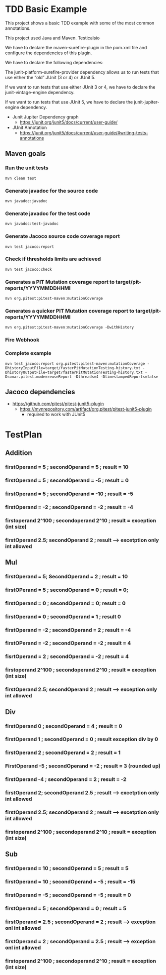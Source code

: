 # TDD Basic Example

This project shows a basic TDD example with some of the most common annotations.

This project used Java and Maven. Testicalsio

We have to declare the maven-surefire-plugin in the pom.xml file and configure the dependencies of this plugin. 

We have to declare the following dependencies:

The junit-platform-surefire-provider dependency allows us to run tests that use either the “old” JUnit (3 or 4) or JUnit 5.

If we want to run tests that use either JUnit 3 or 4, we have to declare the junit-vintage-engine dependency.

If we want to run tests that use JUnit 5, we have to declare the junit-jupiter-engine dependency.

* Junit Jupiter Dependency graph
    - https://junit.org/junit5/docs/current/user-guide/
* JUnit Annotation
    - https://junit.org/junit5/docs/current/user-guide/#writing-tests-annotations

  
## Maven goals
### Run the unit tests
```
mvn clean test
```

### Generate javadoc for the source code
```
mvn javadoc:javadoc
```

### Generate javadoc for the test code
```
mvn javadoc:test-javadoc
```

### Generate Jacoco source code coverage report
```
mvn test jacoco:report
```

### Check if thresholds limits are achieved
```
mvn test jacoco:check
```

### Generates a PIT Mutation coverage report to target/pit-reports/YYYYMMDDHHMI
```
mvn org.pitest:pitest-maven:mutationCoverage
```

### Generates a quicker PIT Mutation coverage report to target/pit-reports/YYYYMMDDHHMI
```
mvn org.pitest:pitest-maven:mutationCoverage -DwithHistory
```

### Fire Webhook

### Complete example

``` 
mvn test jacoco:report org.pitest:pitest-maven:mutationCoverage -DhistoryInputFile=target/fasterPitMutationTesting-history.txt -DhistoryOutputFile=target/fasterPitMutationTesting-history.txt -Dsonar.pitest.mode=reuseReport -Dthreads=4 -DtimestampedReports=false
```
## Jacoco dependencies
* https://github.com/pitest/pitest-junit5-plugin
  - https://mvnrepository.com/artifact/org.pitest/pitest-junit5-plugin
    - required to work with JUnit5


# TestPlan
## Addition
### firstOperand = 5 ; secondOperand = 5 ; result = 10
### firstOperand = 5 ; secondOperand = -5 ; result = 0
### firstOperand = 5 ; secondOperand = -10 ; result = -5
### firstOperand = -2 ; secondOperand = -2 ; result = -4
### firstoperand 2^100 ; secondoperand 2^10 ; result = exception (int size)
### firstOperand 2.5; secondOperand 2 ; result --> excetption only int allowed


## Mul
### firstOperand = 5; SecondOperand = 2 ; result = 10
### firstOPerand = 5 ; secondOperand = 0 ; result = 0; 
### firstOperand = 0 ; secondOperand = 0; result = 0
### firstOperand = 0 ; secondOperand = 1 ; result 0
### firstOperand = -2 ; secondOperand = 2 ; result = -4 
### firstOPerand = -2 ; secondOperand = -2 ; result = 4
### fisrtOperand = 2 ; secondOperand = -2 ; result = 4
### firstoperand 2^100 ; secondoperand 2^10 ; result = exception (int size)
### firstOperand 2.5; secondOperand 2 ; result --> exception only int allowed

## Div
### firstOperand 0 ; secondOperand = 4 ; result = 0
### firstOperand 1 ; secondOperand = 0 ; result exception div by 0
### firstOperand 2 ; secondOperand = 2 ; result = 1 
### FirstOperand -5 ; secondOperand = -2 ; result = 3 (rounded up)
### firstOperand -4 ; secondOperand = 2 ; result = -2
### firstOperand 2; secondOperand 2.5 ; result --> excetption only int allowed
### firstOperand 2.5; secondOperand 2 ; result --> excetption only int allowed
### firstoperand 2^100 ; secondoperand 2^10 ; result = exception (int size)


## Sub
### firstOperand = 10 ; secondOperand = 5 ; result = 5
### firstOperand = 10 ; secondOperand = -5 ; result = -15
### firstOperand = -5 ; secondOperand = -5 ; result = 0
### firstOperand = 5 ; secondOperand = 0 ; result = 5
### firstOperand = 2.5 ; secondOperand = 2 ; result --> exception onl int allowed
### firstOperand = 2 ; secondOperand = 2.5 ; result --> exception onl int allowed
### firstoperand 2^100 ; secondoperand 2^10 ; result = exception (int size)

